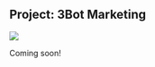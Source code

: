## Project: 3Bot Marketing

![](https://www.consciousinternet.org/threefold/info/projects/3bot/3bot.jpg
)

Coming soon!